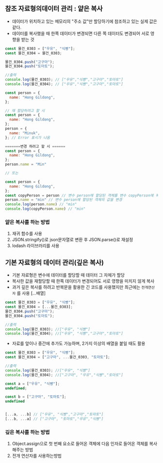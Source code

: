 ## 참조 자료형의데이터 관리 : 얕은 복사

- 데이터가 위치하고 있는 메모리의 "주소 값"만 할당하기에 참조하고 있는 실제 값은 같다.
- 데이터를 복사했을 때 한쪽 데이터가 변경되면 다른 쪽 데이터도 변경되어 서로 영향을 받는 것

```javascript
const 물건_0303 = ["우유", "식빵"];
const 물건_0304 = 물건_0303;

물건_0304.push("고구마");
물건_0304.push("토마토");

//출력
console.log(물건_0303); // ["우유","식빵","고구마","토마토"]
console.log(물건_0304); // ["우유","식빵","고구마","토마토"]
```

```javascript
const person = {
  name: "Hong Gildong",
};

// 재 할당하려고 할 시
const person = {
  name: "Hong Gildong",
};
person = {
  name: "Minuk",
}; // Error 표시가 나옴

=======변경 하려고 할 시 ======
const person = {
  name: "Hong Gildong",
};
person.name = "Min"

// 또는

const person = {
  name: "Hong Gildong",
};
const copyPerson = person // 변수 person에 할당된 객체를 변수 copyPerson에 복사
person.name = "min" // 변수 person에 할당된 객체의 값을 변경
console.log(person.name) // "min"
console.log(copyPerson.name) // "min"
```

### 얕은 복사를 하는 방법

1.  재귀 함수를 사용
2.  JSON.stringify()로 json문자열로 변환 후 JSON.parse()로 재설정
3.  lodash 라이브러리를 사용

## 기본 자료형의 데이터 관리(깊은 복사)

- 기본 자료형은 변수에 데이터를 할당할 때 데이터 그 자체가 할당
- 복사한 값을 재할당할 때 한쪽 데이터가 변경되어도 서로 영향을 미치지 않게 복사
- 과거 깊은 복사를 하려고 반복문을 활용한 긴 코드를 사용했지만 최근에는 `전개연산자` 를 사용 [...배열]

```javascript
const 물건_0303 = ["우유", "식빵"];
const 물건_0304 = [...물건_0303];
물건_0304.push("고구마");
물건_0304.push("토마토");

//출력
console.log(물건_0303); //["우유", "식빵"]
console.log(물건_0304); //["우유", "식빵","고구마","토마토"]
```

- 자료를 앞이나 중간에 추가도 가능하며, 2가지 이상의 배열을 붙일 때도 활용

```javascript
const 물건_0303 = ["우유", "식빵"];
const 물건_0304 = ["고구마", ...물건_0303, "토마토"];

//출력
console.log(물건_0303); //["우유", "식빵"]
console.log(물건_0304); //["고구마", "우유","식빵","토마토"]
```

```javascript
const a = ["우유", "식빵"];
undefined;

const b = ["고구마", "토마토"];
undefined


[...a, ...b] // ["우유", "식빵","고구마","토마토"]
[...b, ...a] // ["고구마", "토마토","우유","식빵"]
```

### 깊은 복사를 하는 방법

1.  Object.assign으로 첫 번째 요소로 들어온 객체에 다음 인자로 들어온 객체를 복사해주는 방법
2.  전개 연산자를 사용하는방법
